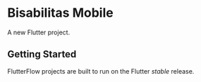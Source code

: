 # Bisabilitas Mobile

A new Flutter project.

## Getting Started

FlutterFlow projects are built to run on the Flutter _stable_ release.
